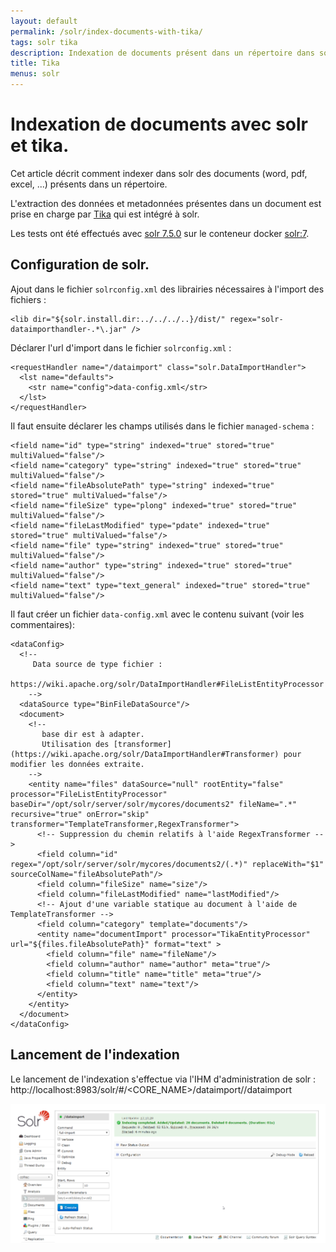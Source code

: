 ```yaml
---
layout: default
permalink: /solr/index-documents-with-tika/
tags: solr tika
description: Indexation de documents présent dans un répertoire dans solr à l'aide de tika.
title: Tika
menus: solr
---
```

# Indexation de documents avec solr et tika.

Cet article décrit comment indexer dans solr des documents (word, pdf, excel, ...) présents dans un répertoire.

L'extraction des données et metadonnées présentes dans un document est prise en charge par [Tika](https://tika.apache.org/) qui est intégré à solr.

Les tests ont été effectués avec [solr 7.5.0](https://lucene.apache.org/solr/guide/7_5/installing-solr.html) sur le conteneur docker [solr:7](https://hub.docker.com/_/solr/).

## Configuration de solr.

Ajout dans le fichier `solrconfig.xml` des librairies nécessaires à l'import des fichiers :
````
<lib dir="${solr.install.dir:../../../..}/dist/" regex="solr-dataimporthandler-.*\.jar" />
````

Déclarer l'url d'import dans le fichier `solrconfig.xml`  :
````
<requestHandler name="/dataimport" class="solr.DataImportHandler">
  <lst name="defaults">
    <str name="config">data-config.xml</str>
  </lst>
</requestHandler>
````

Il faut ensuite déclarer les champs utilisés dans le fichier `managed-schema` :
````
<field name="id" type="string" indexed="true" stored="true" multiValued="false"/>
<field name="category" type="string" indexed="true" stored="true" multiValued="false"/>
<field name="fileAbsolutePath" type="string" indexed="true" stored="true" multiValued="false"/>
<field name="fileSize" type="plong" indexed="true" stored="true" multiValued="false"/>
<field name="fileLastModified" type="pdate" indexed="true" stored="true" multiValued="false"/>
<field name="file" type="string" indexed="true" stored="true" multiValued="false"/>
<field name="author" type="string" indexed="true" stored="true" multiValued="false"/>
<field name="text" type="text_general" indexed="true" stored="true" multiValued="false"/>
````

Il faut créer un fichier `data-config.xml` avec le contenu suivant (voir les commentaires):
````
<dataConfig>
  <!--
     Data source de type fichier :
     https://wiki.apache.org/solr/DataImportHandler#FileListEntityProcessor
    -->
  <dataSource type="BinFileDataSource"/>
  <document>
    <!--
       base dir est à adapter.
       Utilisation des [transformer](https://wiki.apache.org/solr/DataImportHandler#Transformer) pour modifier les données extraite.
    -->
    <entity name="files" dataSource="null" rootEntity="false" processor="FileListEntityProcessor" baseDir="/opt/solr/server/solr/mycores/documents2" fileName=".*" recursive="true" onError="skip" transformer="TemplateTransformer,RegexTransformer">
      <!-- Suppression du chemin relatifs à l'aide RegexTransformer -->
      <field column="id" regex="/opt/solr/server/solr/mycores/documents2/(.*)" replaceWith="$1" sourceColName="fileAbsolutePath"/>
      <field column="fileSize" name="size"/>
      <field column="fileLastModified" name="lastModified"/>
      <!-- Ajout d'une variable statique au document à l'aide de TemplateTransformer -->
      <field column="category" template="documents"/>
      <entity name="documentImport" processor="TikaEntityProcessor" url="${files.fileAbsolutePath}" format="text" >
        <field column="file" name="fileName"/>
        <field column="author" name="author" meta="true"/>
        <field column="title" name="title" meta="true"/>
        <field column="text" name="text"/>
      </entity>
    </entity>
  </document>
</dataConfig>
````

## Lancement de l'indexation

Le lancement de l'indexation s'effectue via l'IHM d'administration de solr : http://localhost:8983/solr/#/<CORE_NAME>/dataimport//dataimport

<img src="/images/solr_datahandle_index.png" width="512" class="img-fluid border rounded" alt="jekyll_s3_cloudfront">

